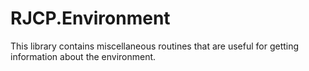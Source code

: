 # RJCP.Environment

This library contains miscellaneous routines that are useful for getting
information about the environment.
